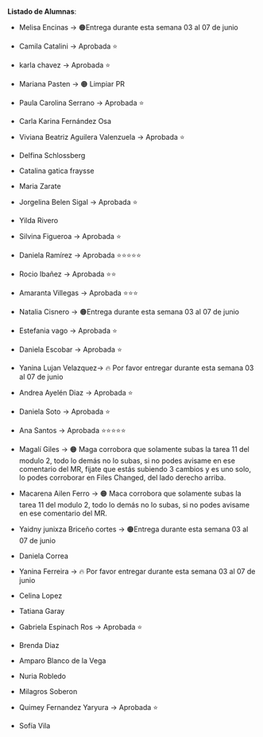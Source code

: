 **Listado de Alumnas**:

- Melisa Encinas -> 🟠Entrega durante esta semana 03 al 07 de junio
- Camila Catalini -> Aprobada ⭐
- karla chavez -> Aprobada ⭐
- Mariana Pasten -> 🟠 Limpiar PR

- Paula Carolina Serrano -> Aprobada ⭐
- Carla Karina Fernández Osa
- Viviana Beatriz Aguilera Valenzuela -> Aprobada ⭐
- Delfina Schlossberg 

- Catalina gatica fraysse
- Maria Zarate
- Jorgelina Belen Sigal -> Aprobada ⭐
- Yilda Rivero

- Silvina Figueroa -> Aprobada ⭐
- Daniela Ramírez -> Aprobada ⭐⭐⭐⭐⭐
- Rocio Ibañez -> Aprobada ⭐⭐
- Amaranta Villegas -> Aprobada ⭐⭐⭐

- Natalia Cisnero -> 🟠Entrega durante esta semana 03 al 07 de junio 
- Estefania vago -> Aprobada ⭐
- Daniela Escobar -> Aprobada ⭐ 
- Yanina Lujan Velazquez-> 🔥 Por favor entregar durante esta semana 03 al 07 de junio

- Andrea Ayelén Diaz -> Aprobada ⭐
- Daniela Soto -> Aprobada ⭐
- Ana Santos -> Aprobada ⭐⭐⭐⭐⭐
- Magalí Giles ->  🟠 Maga corrobora que solamente subas la tarea 11 del modulo 2, todo lo demás no lo subas, si no podes avisame en ese comentario del MR, fijate que estás subiendo 3 cambios y es uno solo, lo podes corroborar en Files Changed, del lado derecho arriba.

- Macarena Ailen Ferro -> 🟠 Maca corrobora que solamente subas la tarea 11 del modulo 2, todo lo demás no lo subas, si no podes avisame en ese comentario del MR.
- Yaidny junixza Briceño cortes -> 🟠Entrega durante esta semana 03 al 07 de junio 
- Daniela Correa
- Yanina Ferreira ->  🔥 Por favor entregar durante esta semana 03 al 07 de junio
- Celina Lopez

- Tatiana  Garay
- Gabriela Espinach Ros -> Aprobada ⭐
- Brenda Diaz
- Amparo Blanco de la Vega

- Nuria Robledo
- Milagros Soberon
- Quimey Fernandez Yaryura -> Aprobada ⭐
- Sofía Vila

